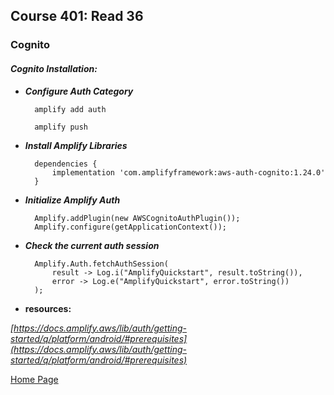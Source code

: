 ## **Course 401: Read 36**


### **Cognito**
#### ***Cognito Installation:***

+ ***Configure Auth Category***

        amplify add auth

        amplify push
     

+ ***Install Amplify Libraries***

        dependencies {
            implementation 'com.amplifyframework:aws-auth-cognito:1.24.0'
        }


+ ***Initialize Amplify Auth***

        Amplify.addPlugin(new AWSCognitoAuthPlugin());
        Amplify.configure(getApplicationContext());


+ ***Check the current auth session***

        Amplify.Auth.fetchAuthSession(
            result -> Log.i("AmplifyQuickstart", result.toString()),
            error -> Log.e("AmplifyQuickstart", error.toString())
        );



+ **resources:** 

*[https://docs.amplify.aws/lib/auth/getting-started/q/platform/android/#prerequisites](https://docs.amplify.aws/lib/auth/getting-started/q/platform/android/#prerequisites)*


[Home Page](../README.md)
